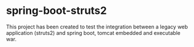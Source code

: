 # spring-boot-struts2
This project has been created to test the integration between a legacy web application (struts2) and spring boot, tomcat embedded and executable war.
